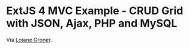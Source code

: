 # ExtJS 4 MVC Example - CRUD Grid with JSON, Ajax, PHP and MySQL #



Via [Loiane Groner](http://loianegroner.com/).
